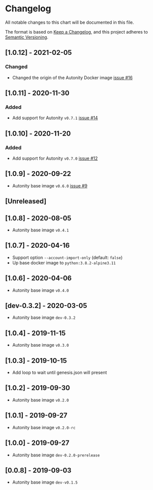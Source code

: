 # Changelog
All notable changes to this chart will be documented in this file.

The format is based on [Keep a Changelog](https://keepachangelog.com/en/1.0.0/),
and this project adheres to [Semantic Versioning](https://semver.org/spec/v2.0.0.html).

## [1.0.12] - 2021-02-05
### Changed
- Changed the origin of the Autonity Docker image [issue #16](https://github.com/clearmatics/autonity-init/issues/16)

## [1.0.11] - 2020-11-30
### Added
- Add support for Autonity `v0.7.1` [issue #14](https://github.com/clearmatics/autonity-init/issues/14)

## [1.0.10] - 2020-11-20
### Added
- Add support for Autonity `v0.7.0` [issue #12](https://github.com/clearmatics/autonity-init/issues/12)

## [1.0.9] - 2020-09-22
- Autonity base image `v0.6.0` [issue #9](https://github.com/clearmatics/autonity-init/issues/9)

## [Unreleased]
## [1.0.8] - 2020-08-05
- Autonity base image `v0.4.1`

## [1.0.7] - 2020-04-16
- Support option `--account-import-only` (default: `false`)
- Up base docker image to `python:3.8.2-alpine3.11`

## [1.0.6] - 2020-04-06
- Autonity base image `v0.4.0`

## [dev-0.3.2] - 2020-03-05
- Autonity base image `dev-0.3.2 `

## [1.0.4] - 2019-11-15
- Autonity base image `v0.3.0`

## [1.0.3] - 2019-10-15
- Add loop to wait until genesis.json will present

## [1.0.2] - 2019-09-30
- Autonity base image `v0.2.0`

## [1.0.1] - 2019-09-27
- Autonity base image `v0.2.0-rc`

## [1.0.0] - 2019-09-27
- Autonity base image `dev-0.2.0-prerelease`

## [0.0.8] - 2019-09-03
- Autonity base image `dev-v0.1.5`
